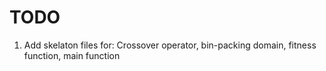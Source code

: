 # TODO
1. Add skelaton files for: Crossover operator, bin-packing domain, fitness function, main function
